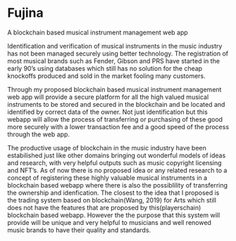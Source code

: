 # Fujina
A blockchain based musical instrument management web app

Identification and verification of musical instruments in the music industry has not been
managed securely using better technology. The registration of most musical brands such as
Fender, Gibson and PRS have started in the early 90’s using databases which still has no solution
for the cheap knockoffs produced and sold in the market fooling many customers.

Through my proposed blockchain based musical instrument management web app will provide a
secure platform for all the high valued musical instruments to be stored and secured in the
blockchain and be located and identified by correct data of the owner. Not just identification but
this webapp will allow the process of transferring or purchasing of these good more securely
with a lower transaction fee and a good speed of the process through the web app.


The productive usage of blockchain in the music industry have been estabilished just like other
domains bringing out wonderful models of ideas and research, with very helpful outputs such as
music copyright licensing and NFT’s. As of now there is no proposed idea or any related
research to a concept of registering these highly valuable musical instruments in a blockchain
based webapp where there is also the possiblility of transferring the ownership and idenfication.
The closest to the idea that I proposed is the trading system based on blockchain(Wang, 2019)
for Arts which still does not have the features that are proposed by this(playerschain) blockchain
based webapp. However the the purpose that this system will provide will be unique and very
helpful to musicians and well renowed music brands to have their quality and standards.

